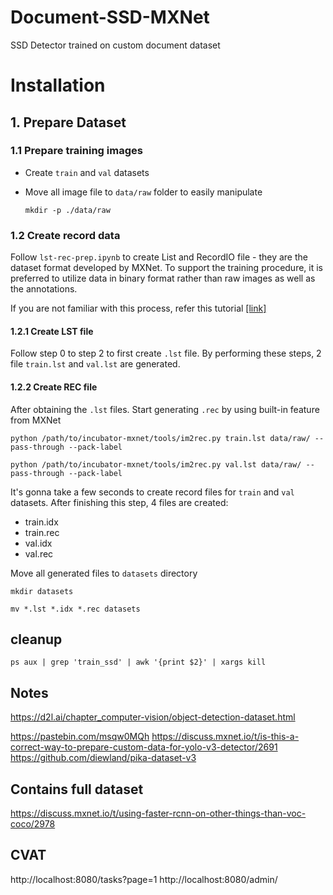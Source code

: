 # Document-SSD-MXNet
SSD Detector trained on custom document dataset

# Installation

## 1. Prepare Dataset
### 1.1 Prepare training images

* Create `train` and `val` datasets  
* Move all image file to `data/raw` folder to easily manipulate

	`mkdir -p ./data/raw`


### 1.2 Create record data
Follow `lst-rec-prep.ipynb` to create List and RecordIO file - they are the dataset format developed by MXNet. To support the training procedure, it is preferred to utilize data in binary format rather than raw images as well as the annotations.

If you are not familiar with this process, refer this tutorial [[link]](https://gluon-cv.mxnet.io/build/examples_datasets/detection_custom.html)
#### 1.2.1 Create LST file
Follow step 0 to step 2 to first create `.lst` file. By performing these steps, 2 file `train.lst` and `val.lst` are generated.

#### 1.2.2 Create REC file
After obtaining the `.lst` files. Start generating `.rec` by using built-in feature from MXNet

`python /path/to/incubator-mxnet/tools/im2rec.py train.lst data/raw/ --pass-through --pack-label`

`python /path/to/incubator-mxnet/tools/im2rec.py val.lst data/raw/ --pass-through --pack-label`

It's gonna take a few seconds to create record files for `train` and `val` datasets. After finishing this step, 4 files are created:
* train.idx
* train.rec
* val.idx
* val.rec

Move all generated files to `datasets` directory

`mkdir datasets`

`mv *.lst *.idx *.rec datasets`


## cleanup

```
ps aux | grep 'train_ssd' | awk '{print $2}' | xargs kill
```


## Notes 

https://d2l.ai/chapter_computer-vision/object-detection-dataset.html

https://pastebin.com/msqw0MQh
https://discuss.mxnet.io/t/is-this-a-correct-way-to-prepare-custom-data-for-yolo-v3-detector/2691
https://github.com/diewland/pika-dataset-v3

## Contains full dataset
https://discuss.mxnet.io/t/using-faster-rcnn-on-other-things-than-voc-coco/2978


## CVAT
http://localhost:8080/tasks?page=1
http://localhost:8080/admin/
